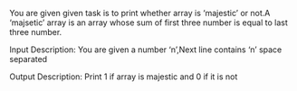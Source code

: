 You are given given task is to print whether array is ‘majestic’ or not.A ‘majsetic’ array is an array whose sum of first three number is equal to last three number.

Input Description:
You are given a number ‘n’,Next line contains ‘n’ space separated

Output Description:
Print 1 if array is majestic and 0 if it is not